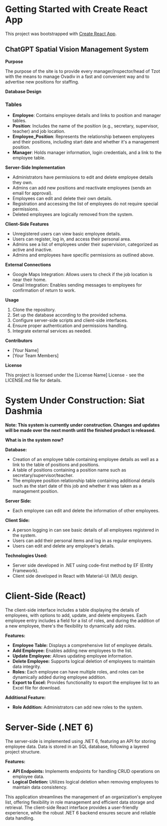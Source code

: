 # Getting Started with Create React App

This project was bootstrapped with [Create React App](https://github.com/facebook/create-react-app).

## ChatGPT Spatial Vision Management System

**Purpose**

The purpose of the site is to provide every manager/inspector/head of Tzot with the means to manage Ovadiv in a fast and convenient way and to advertise new positions for staffing.

**Database Design**

### Tables
- **Employee**: Contains employee details and links to position and manager tables.
- **Position**: Includes the name of the position (e.g., secretary, supervisor, teacher) and job location.
- **Employee_Position**: Represents the relationship between employees and their positions, including start date and whether it's a management position.
- **Manager**: Holds manager information, login credentials, and a link to the employee table.

**Server-Side Implementation**

- Administrators have permissions to edit and delete employee details they own.
- Admins can add new positions and reactivate employees (sends an email for approval).
- Employees can edit and delete their own details.
- Registration and accessing the list of employees do not require special permissions.
- Deleted employees are logically removed from the system.

**Client-Side Features**

- Unregistered users can view basic employee details.
- Users can register, log in, and access their personal area.
- Admins see a list of employees under their supervision, categorized as active and inactive.
- Admins and employees have specific permissions as outlined above.

**External Connections**

- Google Maps Integration: Allows users to check if the job location is near their home.
- Gmail Integration: Enables sending messages to employees for confirmation of return to work.

**Usage**

1. Clone the repository.
2. Set up the database according to the provided schema.
3. Configure server-side scripts and client-side interfaces.
4. Ensure proper authentication and permissions handling.
5. Integrate external services as needed.

**Contributors**

- [Your Name]
- [Your Team Members]

**License**

This project is licensed under the [License Name] License - see the LICENSE.md file for details.

# System Under Construction: Siat Dashmia

**Note: This system is currently under construction. Changes and updates will be made over the next month until the finished product is released.**

**What is in the system now?**

**Database:**
- Creation of an employee table containing employee details as well as a link to the table of positions and positions.
- A table of positions containing a position name such as secretary/supervisor/teacher.
- The employee position relationship table containing additional details such as the start date of this job and whether it was taken as a management position.

**Server Side:**
- Each employee can edit and delete the information of other employees.

**Client Side:**
- A person logging in can see basic details of all employees registered in the system.
- Users can add their personal items and log in as regular employees.
- Users can edit and delete any employee's details.

**Technologies Used:**
- Server side developed in .NET using code-first method by EF (Entity Framework).
- Client side developed in React with Material-UI (MUI) design.

# Client-Side (React)

The client-side interface includes a table displaying the details of employees, with options to add, update, and delete employees. Each employee entry includes a field for a list of roles, and during the addition of a new employee, there's the flexibility to dynamically add roles.

**Features:**
- **Employee Table:** Displays a comprehensive list of employee details.
- **Add Employee:** Enables adding new employees to the list.
- **Update Employee:** Allows updating employee information.
- **Delete Employee:** Supports logical deletion of employees to maintain data integrity.
- **Roles:** Each employee can have multiple roles, and roles can be dynamically added during employee addition.
- **Export to Excel:** Provides functionality to export the employee list to an Excel file for download.

**Additional Feature:**
- **Role Addition:** Administrators can add new roles to the system.

# Server-Side (.NET 6)

The server-side is implemented using .NET 6, featuring an API for storing employee data. Data is stored in an SQL database, following a layered project structure.

**Features:**
- **API Endpoints:** Implements endpoints for handling CRUD operations on employee data.
- **Logical Deletion:** Utilizes logical deletion when removing employees to maintain data consistency.

This application streamlines the management of an organization's employee list, offering flexibility in role management and efficient data storage and retrieval. The client-side React interface provides a user-friendly experience, while the robust .NET 6 backend ensures secure and reliable data handling.